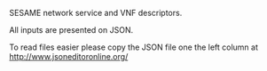 SESAME network service and VNF descriptors. 

All inputs are presented on JSON. 

To read files easier please copy the JSON file one the left column at http://www.jsoneditoronline.org/
